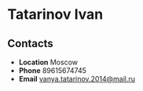 # Tatarinov Ivan #
## Contacts ##
- **Location** Moscow
- **Phone** 89615674745
- **Email** vanya.tatarinov.2014@mail.ru
